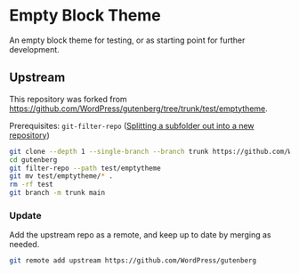 # Empty Block Theme

An empty block theme for testing, or as starting point for further development.

## Upstream

This repository was forked from https://github.com/WordPress/gutenberg/tree/trunk/test/emptytheme.

Prerequisites: `git-filter-repo` ([Splitting a subfolder out into a new repository](https://docs.github.com/en/get-started/using-git/splitting-a-subfolder-out-into-a-new-repository))

```sh
git clone --depth 1 --single-branch --branch trunk https://github.com/WordPress/gutenberg
cd gutenberg
git filter-repo --path test/emptytheme
git mv test/emptytheme/* .
rm -rf test
git branch -m trunk main
```

### Update

Add the upstream repo as a remote, and keep up to date by merging as needed.

```sh
git remote add upstream https://github.com/WordPress/gutenberg
```
